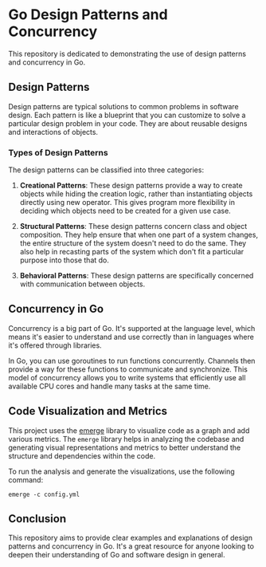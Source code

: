 # Go Design Patterns and Concurrency

This repository is dedicated to demonstrating the use of design patterns and concurrency in Go.

## Design Patterns

Design patterns are typical solutions to common problems in software design. Each pattern is like a blueprint that you
can customize to solve a particular design problem in your code. They are about reusable designs and interactions of
objects.

### Types of Design Patterns

The design patterns can be classified into three categories:

1. **Creational Patterns**: These design patterns provide a way to create objects while hiding the creation logic,
   rather than instantiating objects directly using new operator. This gives program more flexibility in deciding which
   objects need to be created for a given use case.

2. **Structural Patterns**: These design patterns concern class and object composition. They help ensure that when one
   part of a system changes, the entire structure of the system doesn't need to do the same. They also help in recasting
   parts of the system which don't fit a particular purpose into those that do.

3. **Behavioral Patterns**: These design patterns are specifically concerned with communication between objects.

## Concurrency in Go

Concurrency is a big part of Go. It's supported at the language level, which means it's easier to understand and use
correctly than in languages where it's offered through libraries.

In Go, you can use goroutines to run functions concurrently. Channels then provide a way for these functions to
communicate and synchronize. This model of concurrency allows you to write systems that efficiently use all available
CPU cores and handle many tasks at the same time.

## Code Visualization and Metrics

This project uses the [emerge](https://github.com/glato/emerge) library to visualize code as a graph and add various metrics. The `emerge` library helps in analyzing the codebase and generating visual representations and metrics to better understand the structure and dependencies within the code.

To run the analysis and generate the visualizations, use the following command:
```shell
emerge -c config.yml
```

## Conclusion

This repository aims to provide clear examples and explanations of design patterns and concurrency in Go. It's a great
resource for anyone looking to deepen their understanding of Go and software design in general.
